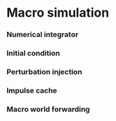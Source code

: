 # Macro simulation

### Numerical integrator

### Initial condition

### Perturbation injection

### Impulse cache

### Macro world forwarding